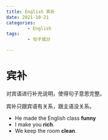 ```yaml
---
title: English 宾补
date: 2021-10-21
categories:
        - English
tags:
        - 句子成分

---
```


# 宾补

对宾语进行补充说明，使得句子意思完整。

宾补只跟宾语有关系，跟主语没关系。

- He made the English class **funny**
- I make you **rich**.
- We keep the room **clean**.
